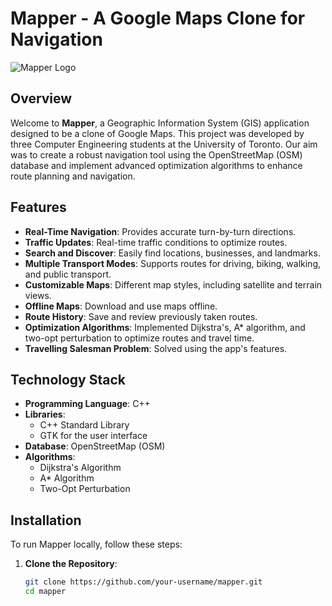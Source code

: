 # Mapper - A Google Maps Clone for Navigation

![Mapper Logo](path/to/logo.png)

## Overview

Welcome to **Mapper**, a Geographic Information System (GIS) application designed to be a clone of Google Maps. This project was developed by three Computer Engineering students at the University of Toronto. Our aim was to create a robust navigation tool using the OpenStreetMap (OSM) database and implement advanced optimization algorithms to enhance route planning and navigation.

## Features

- **Real-Time Navigation**: Provides accurate turn-by-turn directions.
- **Traffic Updates**: Real-time traffic conditions to optimize routes.
- **Search and Discover**: Easily find locations, businesses, and landmarks.
- **Multiple Transport Modes**: Supports routes for driving, biking, walking, and public transport.
- **Customizable Maps**: Different map styles, including satellite and terrain views.
- **Offline Maps**: Download and use maps offline.
- **Route History**: Save and review previously taken routes.
- **Optimization Algorithms**: Implemented Dijkstra's, A* algorithm, and two-opt perturbation to optimize routes and travel time.
- **Travelling Salesman Problem**: Solved using the app's features.

## Technology Stack

- **Programming Language**: C++
- **Libraries**:
  - C++ Standard Library
  - GTK for the user interface
- **Database**: OpenStreetMap (OSM)
- **Algorithms**:
  - Dijkstra's Algorithm
  - A* Algorithm
  - Two-Opt Perturbation

## Installation

To run Mapper locally, follow these steps:

1. **Clone the Repository**:
   ```sh
   git clone https://github.com/your-username/mapper.git
   cd mapper
